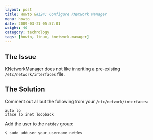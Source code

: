 ```yaml
---
layout: post
title: Howto &#124; Configure KNetwork Manager
menu: howto
date: 2009-03-21 05:57:01
weight: 40
category: technology
tags: [howto, linux, knetwork-manager]
---
```


## The Issue

KNetworkManager does not like inheriting a pre-existing `/etc/network/interfaces` file.

## The Solution

Comment out all but the following from your `/etc/network/interfaces`:

    auto lo
    iface lo inet loopback

<!--more-->

Add the user to the `netdev` group:

    $ sudo adduser your_username netdev
